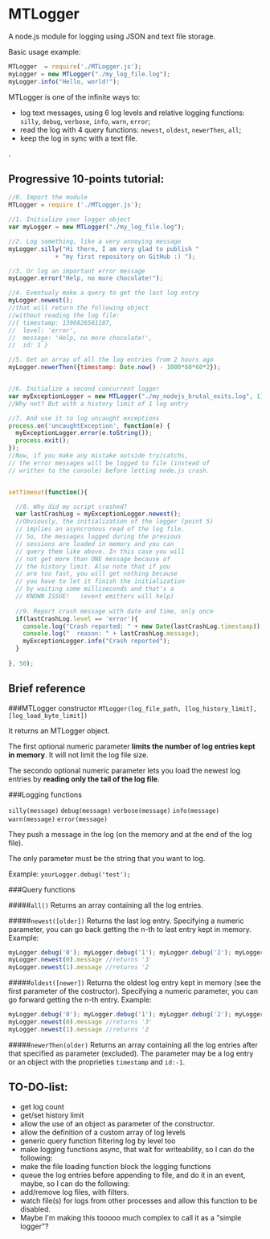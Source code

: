 MTLogger
========

A node.js module for logging using JSON and text file storage.

Basic usage example:
```js
MTLogger  = require('./MTLogger.js');
myLogger = new MTLogger("./my_log_file.log");
myLogger.info("Hello, world!");
```

MTLogger is one of the infinite ways to:
* log text messages, using 6 log levels and relative logging functions: `silly`, `debug`, `verbose`, `info`, `warn`, `error`;
* read the log with 4 query functions: `newest`, `oldest`, `newerThen`, `all`;
* keep the log in sync with a text file.


.


Progressive 10-points tutorial:
-------------------------------
```js
//0. Import the module
MTLogger = require ('./MTLogger.js');

//1. Initialize your logger object
var myLogger = new MTLogger("./my_log_file.log");

//2. Log something, like a very annoying message
myLogger.silly("Hi there, I am very glad to publish "
             + "my first repository on GitHub :) ");

//3. Or log an important error message
myLogger.error("Help, no more chocolate!");

//4. Eventualy make a query to get the last log entry
myLogger.newest();
//that will return the following object
//without reading the log file:
//{ timestamp: 1396826581187,
//  level: 'error',
//  message: 'Help, no more chocolate!',
//  id: 1 }

//5. Get an array of all the log entries from 2 hours ago
myLogger.newerThen({timestamp: Date.now() - 1000*60*60*2});


//6. Initialize a second concurrent logger
var myExceptionLogger = new MTLogger("./my_nodejs_brutal_exits.log", 1);
//Why not? But with a history limit of 1 log entry

//7. And use it to log uncaught exceptions
process.on('uncaughtException', function(e) {
  myExceptionLogger.error(e.toString());
  process.exit();
});
//Now, if you make any mistake outside try/catchs,
// the error messages will be logged to file (instead of
// written to the console) before letting node.js crash.


setTimeout(function(){

  //8. Why did my script crashed?
  var lastCrashLog = myExceptionLogger.newest();
  //Obviously, the initialization of the logger (point 5)
  // implies an asyncronous read of the log file.
  // So, the messages logged during the previous
  // sessions are loaded in memory and you can
  // query them like above. In this case you will
  // not get more than ONE message because of
  // the history limit. Also note that if you
  // are too fast, you will get nothing because
  // you have to let it finish the initialization
  // by waiting some milliseconds and that's a 
  // KNOWN ISSUE!   (event emitters will help)
  
  //9. Report crash message with date and time, only once
  if(lastCrashLog.level == 'error'){
    console.log("Crash reported: " + new Date(lastCrashLog.timestamp));
    console.log("  reason: " + lastCrashLog.message);
    myExceptionLogger.info("Crash reported");
  }
  
}, 50);
```


Brief reference
---------------

###MTLogger constructor
`MTLogger(log_file_path, [log_history_limit], [log_load_byte_limit])`

It returns an MTLogger object.

The first optional numeric parameter **limits the number of log entries kept in memory**. It will not limit the log file size.

The secondo optional numeric parameter lets you load the newest log entries by **reading only the tail of the log file**.


###Logging functions

`silly(message)`
`debug(message)`
`verbose(message)`
`info(message)`
`warn(message)`
`error(message)`

They push a message in the log (on the memory and at the end of the log file).

The only parameter must be the string that you want to log.

Example: `yourLogger.debug('test');`


###Query functions

#####`all()`
Returns an array containing all the log entries.

#####`newest([older])`
Returns the last log entry. Specifying a numeric parameter, you can go back getting the n-th to last entry kept in memory.
Example:
```js
myLogger.debug('0'); myLogger.debug('1'); myLogger.debug('2'); myLogger.debug('3');
myLogger.newest(0).message //returns '3'
myLogger.newest(1).message //returns '2
```
#####`oldest([newer])`
Returns the oldest log entry kept in memory (see the first parameter of the costructor). Specifying a numeric parameter, you can go forward getting the n-th entry.
Example:
```js
myLogger.debug('0'); myLogger.debug('1'); myLogger.debug('2'); myLogger.debug('3');
myLogger.newest(0).message //returns '3'
myLogger.newest(1).message //returns '2
```

#####`newerThen(older)`
Returns an array containing all the log entries after that specified as parameter (excluded). The parameter may be a log entry or an object with the proprieties `timestamp` and `id:-1`.


TO-DO-list:
-----------
* get log count
* get/set history limit
* allow the use of an object as parameter of the constructor.
* allow the definition of a custom array of log levels
* generic query function filtering log by level too
* make logging functions async, that wait for writeability, so I can do the following:
* make the file loading function block the logging functions
* queue the log entries before appending to file, and do it in an event, maybe, so I can do the following:
* add/remove log files, with filters.
* watch file(s) for logs from other processes and allow this function to be disabled.
* Maybe I'm making this tooooo much complex to call it as a "simple logger"?
